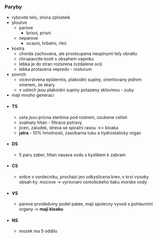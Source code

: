 ### Paryby
- rybovite telo, shora zplostele
- ploutve 
	- parove
		- brisni, prisni
	- neparove
		- ocasni, hrbetni, ritni
- kostra
	- chorda zachovana, ale prostoupena neuplnymi tely obratlu
	- chrupavcite kosti s obsahem vapniku
	- lebka je do stran rozsirena (vzdalene oci)
	- lebka protazena vepredu - rosturum
- povrch
	- vicevrstvena epidermis, plakoidni supiny, orientovany jednim smerem, ze skary
	- v ustech jsou plakoidni supiny potazeny sklovinou - zuby
- maji mnoho generaci
- #### TS
	- usta jsou pricna sterbina pod rostrem, ozubene celisti
	- svalnaty hltan - filtrace potravy
	- jicen, zaludek, streva se spiralni rasou ->> kloaka
	- **jatra** - 10% hmotnosti, zasobarna tuku a hydrostaticky organ
- #### DS
	- 5 paru zaber, hltan nasava vodu s kyslikem k zabram
- #### CS
	- srdce v osrdecniku, prochazi jen odkyslicena krev, v krvi vysoky obsah ky. mocove -> vyrovnani osmotickeho tlaku morske vody
- #### VS
	- parove prvoledviny podel patee, maji spolecny vyvod s pohlavnimi organy -> **maji kloaku**
- #### NS
	- mozek ma 5 oddilu